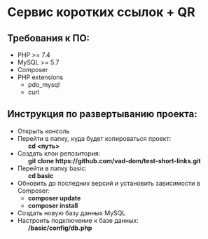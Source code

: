 <h1>Сервис коротких ссылок + QR</h1>

<h2>Требования к ПО:</h2>
<ul>
  <li>PHP >= 7.4</li>
  <li>MySQL >= 5.7</li>
  <li>Composer</li>
  <li>
    PHP extensions
    <ul>
      <li>pdo_mysql</li>
      <li>curl</li>
    </ul>
  </li>
</ul>

<h2>Инструкция по развертыванию проекта:</h2>
<ul>
  <li>Открыть консоль</li>
  <li>
    Перейти в папку, куда будет копироваться проект:
    <ul>
      <b>cd <путь></b>
    </ul>
  </li>
  <li>
    Создать клон репозитория: 
    <ul>
      <b>git clone https://github.com/vad-dom/test-short-links.git</b>
    </ul>
  </li>
  <li>
    Перейти в папку basic: 
    <ul>
      <b>cd basic</b>
    </ul>
  </li>
  <li>
    Обновить до последних версий и установить зависимости в Composer: 
    <ul>
      <li><b>composer update</b></li>
      <li><b>composer install</b></li>
    </ul>
  </li>
  <li>Создать новую базу данных MySQL</li>
  <li>
    Настроить подключение к базе данных:
    <ul>
      <b>/basic/config/db.php</b>
    </ul>
  </li>
</ul>

